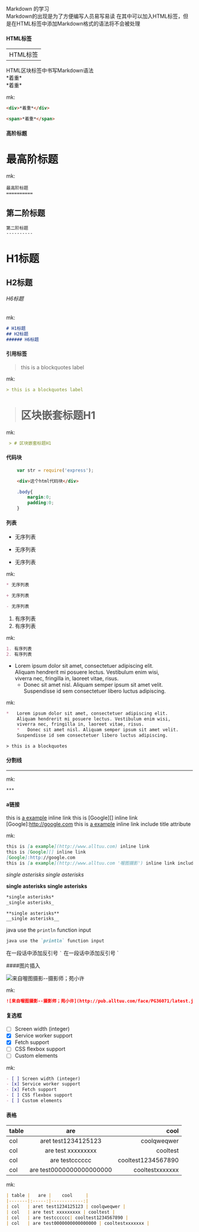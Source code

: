 Markdown 的学习	
Markdown的出现是为了方便编写人员易写易读
在其中可以加入HTML标签，但是在HTML标签中添加Markdown格式的语法将不会被处理

#### HTML标签
<table>
	<tr>
		<td>HTML标签</td>
	</tr>
</table>
<div>HTML区块标签中书写Markdown语法</div>

<div>*着重*</div>
<span>*着重*</span>

mk:
```markdown
<div>*着重*</div>

<span>*着重*</span>
```

#### 高阶标题

最高阶标题
==========

mk:
```
最高阶标题
==========
```

第二阶标题
----------

```
第二阶标题
----------

```

# H1标题
## H2标题 
###### H6标题

mk:
```markdown
# H1标题
## H2标题 
###### H6标题

```

#### 引用标签

> this is a blockquotes label

mk:
```markdown
> this is a blockquotes label
```

> # 区块嵌套标题H1

mk:
```markdown
 > # 区块嵌套标题H1
```

#### 代码块
```js
	var str = require('express');
```

```html
	<div>这个html代码块</div>
```

```css
	.body{
		margin:0;
		padding:0;
	}
```

#### 列表
* 无序列表

+ 无序列表

- 无序列表

mk:
```markdown
* 无序列表

+ 无序列表

- 无序列表
```


1. 有序列表
2. 有序列表

mk:
```markdown
1. 有序列表
2. 有序列表
```

*   Lorem ipsum dolor sit amet, consectetuer adipiscing elit.   
	Aliquam hendrerit mi posuere lectus. Vestibulum enim wisi,  
    viverra nec, fringilla in, laoreet vitae, risus.
	*   Donec sit amet nisl. Aliquam semper ipsum sit amet velit.    
	Suspendisse id sem consectetuer libero luctus adipiscing.

mk:
```markdown
*   Lorem ipsum dolor sit amet, consectetuer adipiscing elit.   
	Aliquam hendrerit mi posuere lectus. Vestibulum enim wisi,  
    viverra nec, fringilla in, laoreet vitae, risus.
	*   Donec sit amet nisl. Aliquam semper ipsum sit amet velit.    
	Suspendisse id sem consectetuer libero luctus adipiscing.
```

	> this is a blockquotes


#### 分割线
*** 

mk:
```markdown
***
```

#### a链接

this is [a example](http://www.alltuu.com) inline link
this is [Google][] inline link
[Google]:http://google.com
this is [a example](http://www.alltuu.com '喔图摄影') inline link include title attribute

mk:
```markdown
this is [a example](http://www.alltuu.com) inline link
this is [Google][] inline link
[Google]:http://google.com
this is [a example](http://www.alltuu.com '喔图摄影') inline link include title attribute

```

*single asterisks*
_single asterisks_

**single asterisks**
__single asterisks__

```markdown
*single asterisks*
_single asterisks_

**single asterisks**
__single asterisks__
```

java use the `println` function input

```markdown
java use the `println` function input
```

在一段话中添加反引号 `` ` ``
在一段话中添加反引号 \`

####图片插入

![来自喔图摄影--摄影师；苑小许](http://pub.alltuu.com/face/PG36071/latest.jpg@1e_65w_65h_1c_0i_1o_90Q_1x "摄影师；苑小许")

mk:
```	markdown
![来自喔图摄影--摄影师；苑小许](http://pub.alltuu.com/face/PG36071/latest.jpg@1e_65w_65h_1c_0i_1o_90Q_1x "摄影师；苑小许")
```

#### 复选框

- [ ] Screen width (integer)
- [x] Service worker support
- [x] Fetch support
- [ ] CSS flexbox support
- [ ] Custom elements

mk:
```markdown
- [ ] Screen width (integer)
- [x] Service worker support
- [x] Fetch support
- [ ] CSS flexbox support
- [ ] Custom elements

```

#### 表格

| table |   are |    cool     |
|-------|:-----:|------------:|
| col   | aret test1234125123 | coolqweqwer |
| col   | are test xxxxxxxxx | cooltest |
| col   | are testcccccc| cooltest1234567890 |
| col   | are test0000000000000000 | cooltestxxxxxxx |

mk:
```markdown
| table |   are |    cool     |
|-------|:-----:|------------:|
| col   | aret test1234125123 | coolqweqwer |
| col   | are test xxxxxxxxx | cooltest |
| col   | are testcccccc| cooltest1234567890 |
| col   | are test0000000000000000 | cooltestxxxxxxx |

```











